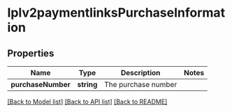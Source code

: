 # Iplv2paymentlinksPurchaseInformation

## Properties
Name | Type | Description | Notes
------------ | ------------- | ------------- | -------------
**purchaseNumber** | **string** | The purchase number | 

[[Back to Model list]](../README.md#documentation-for-models) [[Back to API list]](../README.md#documentation-for-api-endpoints) [[Back to README]](../README.md)


